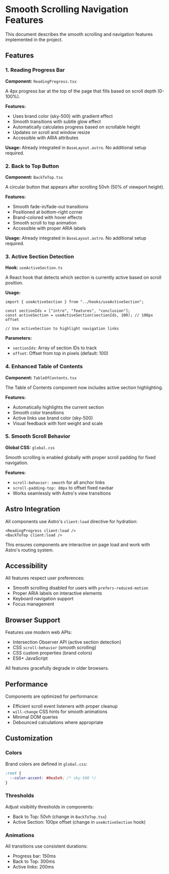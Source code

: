 # Smooth Scrolling Navigation Features

This document describes the smooth scrolling and navigation features implemented in the project.

## Features

### 1. Reading Progress Bar
**Component:** `ReadingProgress.tsx`

A 4px progress bar at the top of the page that fills based on scroll depth (0-100%).

**Features:**
- Uses brand color (sky-500) with gradient effect
- Smooth transitions with subtle glow effect
- Automatically calculates progress based on scrollable height
- Updates on scroll and window resize
- Accessible with ARIA attributes

**Usage:**
Already integrated in `BaseLayout.astro`. No additional setup required.

### 2. Back to Top Button
**Component:** `BackToTop.tsx`

A circular button that appears after scrolling 50vh (50% of viewport height).

**Features:**
- Smooth fade-in/fade-out transitions
- Positioned at bottom-right corner
- Brand-colored with hover effects
- Smooth scroll to top animation
- Accessible with proper ARIA labels

**Usage:**
Already integrated in `BaseLayout.astro`. No additional setup required.

### 3. Active Section Detection
**Hook:** `useActiveSection.ts`

A React hook that detects which section is currently active based on scroll position.

**Usage:**
```tsx
import { useActiveSection } from "../hooks/useActiveSection";

const sectionIds = ["intro", "features", "conclusion"];
const activeSection = useActiveSection(sectionIds, 100); // 100px offset

// Use activeSection to highlight navigation links
```

**Parameters:**
- `sectionIds`: Array of section IDs to track
- `offset`: Offset from top in pixels (default: 100)

### 4. Enhanced Table of Contents
**Component:** `TableOfContents.tsx`

The Table of Contents component now includes active section highlighting.

**Features:**
- Automatically highlights the current section
- Smooth color transitions
- Active links use brand color (sky-500)
- Visual feedback with font weight and scale

### 5. Smooth Scroll Behavior
**Global CSS:** `global.css`

Smooth scrolling is enabled globally with proper scroll padding for fixed navigation.

**Features:**
- `scroll-behavior: smooth` for all anchor links
- `scroll-padding-top: 80px` to offset fixed navbar
- Works seamlessly with Astro's view transitions

## Astro Integration

All components use Astro's `client:load` directive for hydration:

```astro
<ReadingProgress client:load />
<BackToTop client:load />
```

This ensures components are interactive on page load and work with Astro's routing system.

## Accessibility

All features respect user preferences:
- Smooth scrolling disabled for users with `prefers-reduced-motion`
- Proper ARIA labels on interactive elements
- Keyboard navigation support
- Focus management

## Browser Support

Features use modern web APIs:
- Intersection Observer API (active section detection)
- CSS `scroll-behavior` (smooth scrolling)
- CSS custom properties (brand colors)
- ES6+ JavaScript

All features gracefully degrade in older browsers.

## Performance

Components are optimized for performance:
- Efficient scroll event listeners with proper cleanup
- `will-change` CSS hints for smooth animations
- Minimal DOM queries
- Debounced calculations where appropriate

## Customization

### Colors
Brand colors are defined in `global.css`:
```css
:root {
  --color-accent: #0ea5e9; /* sky-500 */
}
```

### Thresholds
Adjust visibility thresholds in components:
- Back to Top: 50vh (change in `BackToTop.tsx`)
- Active Section: 100px offset (change in `useActiveSection` hook)

### Animations
All transitions use consistent durations:
- Progress bar: 150ms
- Back to Top: 300ms
- Active links: 200ms
